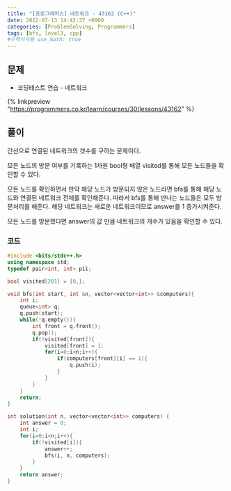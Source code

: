```yaml
---
title: "[프로그래머스] 네트워크 - 43162 (C++)"
date: 2022-07-13 14:42:37 +0900
categories: [ProblemSolving, Programmers]
tags: [bfs, level3, cpp]
#수학식사용 use_math: true
---
```


## 문제

- 코딩테스트 연습 - 네트워크

{% linkpreview "https://programmers.co.kr/learn/courses/30/lessons/43162" %}

## 풀이

간선으로 연결된 네트워크의 갯수를 구하는 문제이다.

모든 노드의 방문 여부를 기록하는 1차원 bool형 배열 visited를 통해 모든 노드들을 확인할 수 있다.

모든 노드를 확인하면서 만약 해당 노드가 방문되지 않은 노드라면 bfs를 통해 해당 노드와 연결된 네트워크 전체를 확인해준다. 따라서 bfs를 통해 만나는 노드들은 모두 방문처리를 해준다. 해당 네트워크는 새로운 네트워크이므로 answer를 1 증가시켜준다.

모든 노드를 방문했다면 answer의 값 만큼 네트워크의 개수가 있음을 확인할 수 있다.

### 코드

```cpp
#include <bits/stdc++.h>
using namespace std;
typedef pair<int, int> pii;

bool visited[201] = {0,};

void bfs(int start, int &n, vector<vector<int>> &computers){
    int i;
    queue<int> q;
    q.push(start);
    while(!q.empty()){
        int front = q.front();
        q.pop();
        if(!visited[front]){
            visited[front] = 1;
            for(i=0;i<n;i++){
                if(computers[front][i] == 1){
                    q.push(i);
                }
            }
        }
    }
    return;
}

int solution(int n, vector<vector<int>> computers) {
    int answer = 0;
    int i;
    for(i=0;i<n;i++){
        if(!visited[i]){
            answer++;
            bfs(i, n, computers);
        }
    }
    return answer;
}
```
